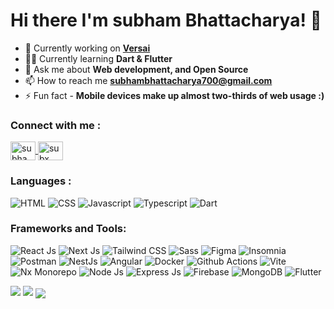 
<h1 align="left">Hi there I'm subham Bhattacharya! 👋</h1>

- 🌱 Currently working on [**Versai**](http://versaihq.com/)
- 👨‍💻 Currently learning **Dart & Flutter**
- 💬 Ask me about **Web development,  and Open Source**
- 📫 How to reach me **subhambhattacharya700@gmail.com**
- ⚡ Fun fact -  **Mobile devices make up almost two-thirds of web usage :)**

<h3 align="left">Connect with me :</h3>

<p align="left">
  <a href="https://twitter.com/subhamSubX" target="blank">
    <img align="center" src="https://raw.githubusercontent.com/rahuldkjain/github-profile-readme-generator/master/src/images/icons/Social/twitter.svg" alt="subhamSubX" height="30" width="40" />
  </a>

  <a href="https://www.linkedin.com/in/subx/" target="blank">
  <img align="center" src="https://raw.githubusercontent.com/rahuldkjain/github-profile-readme-generator/master/src/images/icons/Social/linked-in-alt.svg" alt="subx" height="30" width="40" />
  </a>
</p>

<h3 align="left">Languages :</h3>
<p  align="left">
  <img src="https://img.shields.io/badge/html5-%23E34F26.svg?style=for-the-badge&logo=html5&logoColor=white" alt="HTML" />
  <img src="https://img.shields.io/badge/css3-%231572B6.svg?style=for-the-badge&logo=css3&logoColor=white" alt="CSS" />
  <img src="https://img.shields.io/badge/javascript-%23323330.svg?style=for-the-badge&logo=javascript&logoColor=%23F7DF1E" alt="Javascript" />
  <img src="https://img.shields.io/badge/typescript-%23007ACC.svg?style=for-the-badge&logo=typescript&logoColor=white" alt="Typescript" />
  <img src="https://img.shields.io/badge/dart-%230175C2.svg?style=for-the-badge&logo=dart&logoColor=white" alt="Dart" />
</p>

<h3 align="left">Frameworks and Tools:</h3>
<p align="left">
   <img src="https://img.shields.io/badge/react-%2320232a.svg?style=for-the-badge&logo=react&logoColor=%2361DAFB" alt="React Js" />
   <img src="https://img.shields.io/badge/Next-black?style=for-the-badge&logo=next.js&logoColor=white" alt="Next Js" />
   <img src="https://img.shields.io/badge/tailwindcss-%2338B2AC.svg?style=for-the-badge&logo=tailwind-css&logoColor=white" alt="Tailwind CSS" />
   <img src="https://img.shields.io/badge/SASS-hotpink.svg?style=for-the-badge&logo=SASS&logoColor=white" alt="Sass" />
   <img src="https://img.shields.io/badge/figma-%23F24E1E.svg?style=for-the-badge&logo=figma&logoColor=white" alt="Figma" />

   <img src="https://img.shields.io/badge/Insomnia-black?style=for-the-badge&logo=insomnia&logoColor=5849BE" alt="Insomnia" />
   <img src="https://img.shields.io/badge/Postman-FF6C37?style=for-the-badge&logo=postman&logoColor=white" alt="Postman" />
   
   <img src="https://img.shields.io/badge/nestjs-%23E0234E.svg?style=for-the-badge&logo=nestjs&logoColor=white" alt="NestJs" /> 
   <img src="https://img.shields.io/badge/angular-%23DD0031.svg?style=for-the-badge&logo=angular&logoColor=white" alt="Angular" />
    
   <img src="https://img.shields.io/badge/docker-%230db7ed.svg?style=for-the-badge&logo=docker&logoColor=white" alt="Docker" />
   <img src="https://img.shields.io/badge/github%20actions-%232671E5.svg?style=for-the-badge&logo=githubactions&logoColor=white" alt="Github Actions" />
   <img src="https://img.shields.io/badge/vite-%23646CFF.svg?style=for-the-badge&logo=vite&logoColor=white" alt="Vite" />
   <img src="https://img.shields.io/badge/nx-143055?style=for-the-badge&logo=nx&logoColor=white" alt="Nx Monorepo" />
   
   <img src="https://img.shields.io/badge/node.js-6DA55F?style=for-the-badge&logo=node.js&logoColor=white" alt="Node Js" />
   <img src="https://img.shields.io/badge/express.js-%23404d59.svg?style=for-the-badge&logo=express&logoColor=%2361DAFB" alt="Express Js" />
   <img src="https://img.shields.io/badge/firebase-%23039BE5.svg?style=for-the-badge&logo=firebase" alt="Firebase" />
   <img src="https://img.shields.io/badge/MongoDB-%234ea94b.svg?style=for-the-badge&logo=mongodb&logoColor=white" alt="MongoDB" />
   
   <img src="https://img.shields.io/badge/Flutter-%2302569B.svg?style=for-the-badge&logo=Flutter&logoColor=white" alt="Flutter"/>
</p>


<img src="https://github-readme-stats.vercel.app/api?username=SubxX&include_all_commits=true&count_private=true&show_icons=true&line_height=20&theme=tokyonight"/>

<img src="https://github-readme-stats.vercel.app/api/top-langs?username=SubxX&show_icons=true&locale=en&layout=compact&theme=radical" />

<img align="center" src="https://github-readme-streak-stats.herokuapp.com/?user=SubxX&theme=radical&hide_border=false&stroke=0000&background=060A0CD" />

